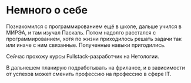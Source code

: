 # Немного о себе

Познакомился с программированием ещё в школе, дальше учился в МИРЭА, и там изучал Паскаль. Потом надолго расстался с программированием, хотя по жизни приходилось решать задачи так или иначе с ним связанные. Полученные навыки пригодились.

Сейчас прохожу курсы Fullstack-разработчик на Нетологии.

В дальнешем планирую подработывать на фрилансе, и в зависимости от успехов может сменить профессию на профессию в сфере IT.